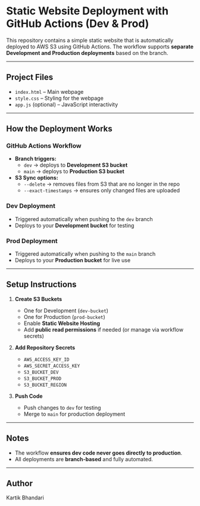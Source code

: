 # Static Website Deployment with GitHub Actions (Dev & Prod)

This repository contains a simple static website that is automatically deployed to AWS S3 using GitHub Actions. The workflow supports **separate Development and Production deployments** based on the branch.

---

## Project Files

- `index.html` – Main webpage  
- `style.css` – Styling for the webpage  
- `app.js` (optional) – JavaScript interactivity  

---

## How the Deployment Works

### GitHub Actions Workflow
- **Branch triggers:**
  - `dev` → deploys to **Development S3 bucket**
  - `main` → deploys to **Production S3 bucket**
- **S3 Sync options:**
  - `--delete` → removes files from S3 that are no longer in the repo  
  - `--exact-timestamps` → ensures only changed files are uploaded

### Dev Deployment
- Triggered automatically when pushing to the `dev` branch  
- Deploys to your **Development bucket** for testing

### Prod Deployment
- Triggered automatically when pushing to the `main` branch  
- Deploys to your **Production bucket** for live use

---

## Setup Instructions

1. **Create S3 Buckets**
   - One for Development (`dev-bucket`)  
   - One for Production (`prod-bucket`)  
   - Enable **Static Website Hosting**  
   - Add **public read permissions** if needed (or manage via workflow secrets)

2. **Add Repository Secrets**
   - `AWS_ACCESS_KEY_ID`  
   - `AWS_SECRET_ACCESS_KEY`  
   - `S3_BUCKET_DEV`  
   - `S3_BUCKET_PROD`  
   - `S3_BUCKET_REGION`

3. **Push Code**
   - Push changes to `dev` for testing  
   - Merge to `main` for production deployment  

---

## Notes

- The workflow **ensures dev code never goes directly to production**.  
- All deployments are **branch-based** and fully automated.  

---

## Author

Kartik Bhandari  
